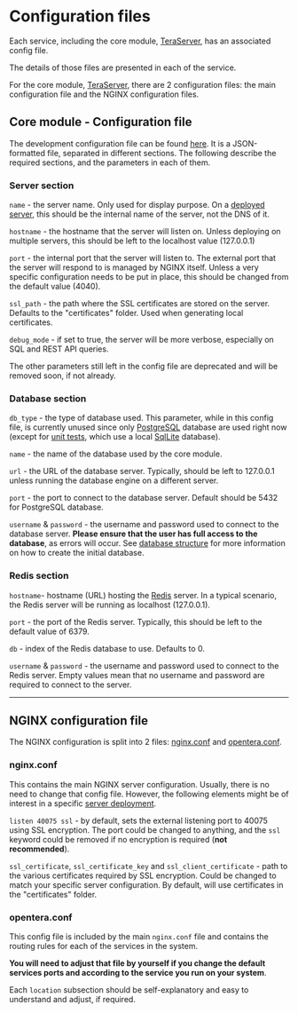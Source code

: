 # Configuration files
Each service, including the core module, [TeraServer](services/teraserver/TeraServer-Service), has an associated config file.

The details of those files are presented in each of the service. 

For the core module, [TeraServer](services/teraserver/TeraServer-Service), there are 2 configuration files: the main configuration file and the NGINX configuration files.

## Core module - Configuration file 
The development configuration file can be found [here](https://github.com/introlab/opentera/blob/main/teraserver/python/config/TeraServerConfig.ini). It is a JSON-formatted file, separated in different sections. The following describe the required sections, and the parameters in each of them.

### Server section
`name` - the server name. Only used for display purpose. On a [deployed server](Deployment), this should be the internal name of the server, not the DNS of it.

`hostname` - the hostname that the server will listen on. Unless deploying on multiple servers, this should be left to the localhost value (127.0.0.1)

`port` - the internal port that the server will listen to. The external port that the server will respond to is managed by NGINX itself. Unless a very specific configuration needs to be put in place, this should be changed from the default value (4040).

`ssl_path` - the path where the SSL certificates are stored on the server. Defaults to the "certificates" folder. Used when generating local certificates.

`debug_mode` - if set to true, the server will be more verbose, especially on SQL and REST API queries.

The other parameters still left in the config file are deprecated and will be removed soon, if not already.

### Database section
`db_type` - the type of database used. This parameter, while in this config file, is currently unused since only [PostgreSQL](https://www.postgresql.org/) database are used right now (except for [unit tests](developers/Running-tests), which use a local [SqlLite](https://www.sqlite.org) database).

`name` - the name of the database used by the core module.

`url` - the URL of the database server. Typically, should be left to 127.0.0.1 unless running the database engine on a different server.

`port` - the port to connect to the database server. Default should be 5432 for PostgreSQL database.

`username` & `password` - the username and password used to connect to the database server. **Please ensure that the user has full access to the database**, as errors will occur. See [database structure](developers/Database-Structure) for more information on how to create the initial database.

### Redis section
`hostname`- hostname (URL) hosting the [Redis](https://redis.io/) server. In a typical scenario, the Redis server will be running as localhost (127.0.0.1).

`port` - the port of the Redis server. Typically, this should be left to the default value of 6379.

`db` - index of the Redis database to use. Defaults to 0.

`username` & `password` - the username and password used to connect to the Redis server. Empty values mean that no username and password are required to connect to the server.

***

## NGINX configuration file

The NGINX configuration is split into 2 files: [nginx.conf](https://github.com/introlab/opentera/blob/main/teraserver/python/config/nginx.conf) and [opentera.conf](https://github.com/introlab/opentera/blob/main/teraserver/python/config/opentera.conf).

### nginx.conf
This contains the main NGINX server configuration. Usually, there is no need to change that config file. However, the following elements might be of interest in a specific [server deployment](Deployment).

`listen 40075 ssl` - by default, sets the external listening port to 40075 using SSL encryption. The port could be changed to anything, and the `ssl` keyword could be removed if no encryption is required (**not recommended**).

`ssl_certificate`, `ssl_certificate_key` and `ssl_client_certificate` - path to the various certificates required by SSL encryption. Could be changed to match your specific server configuration. By default, will use certificates in the "certificates" folder.

### opentera.conf
This config file is included by the main `nginx.conf` file and contains the routing rules for each of the services in the system.

**You will need to adjust that file by yourself if you change the default services ports and according to the service you run on your system**.

Each `location` subsection should be self-explanatory and easy to understand and adjust, if required.
